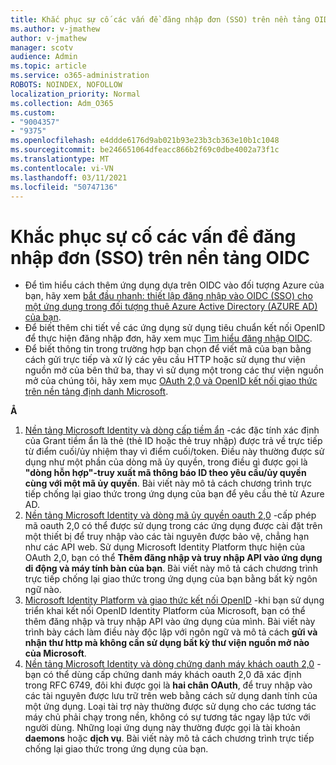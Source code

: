 ```yaml
---
title: Khắc phục sự cố các vấn đề đăng nhập đơn (SSO) trên nền tảng OIDC
ms.author: v-jmathew
author: v-jmathew
manager: scotv
audience: Admin
ms.topic: article
ms.service: o365-administration
ROBOTS: NOINDEX, NOFOLLOW
localization_priority: Normal
ms.collection: Adm_O365
ms.custom:
- "9004357"
- "9375"
ms.openlocfilehash: e4ddde6176d9ab021b93e23b3cb363e10b1c1048
ms.sourcegitcommit: be246651064dfeacc866b2f69c0dbe4002a73f1c
ms.translationtype: MT
ms.contentlocale: vi-VN
ms.lasthandoff: 03/11/2021
ms.locfileid: "50747136"
---
```

# <a name="troubleshoot-oidc-based-seamless-single-sign-on-sso-issues"></a>Khắc phục sự cố các vấn đề đăng nhập đơn (SSO) trên nền tảng OIDC

- Để tìm hiểu cách thêm ứng dụng dựa trên OIDC vào đối tượng Azure của bạn, hãy xem [bắt đầu nhanh: thiết lập đăng nhập vào OIDC (SSO) cho một ứng dụng trong đối tượng thuê Azure Active Directory (AZURE AD) của bạn](https://docs.microsoft.com/azure/active-directory/manage-apps/add-application-portal-setup-oidc-sso).
- Để biết thêm chi tiết về các ứng dụng sử dụng tiêu chuẩn kết nối OpenID để thực hiện đăng nhập đơn, hãy xem mục [Tìm hiểu đăng nhập OIDC](https://docs.microsoft.com/azure/active-directory/manage-apps/configure-oidc-single-sign-on).
- Để biết thông tin trong trường hợp bạn chọn để viết mã của bạn bằng cách gửi trực tiếp và xử lý các yêu cầu HTTP hoặc sử dụng thư viện nguồn mở của bên thứ ba, thay vì sử dụng một trong các thư viện nguồn mở của chúng tôi, hãy xem mục [OAuth 2,0 và OpenID kết nối giao thức trên nền tảng định danh Microsoft](https://docs.microsoft.com/azure/active-directory/develop/active-directory-v2-protocols).

**Å**

1. [Nền tảng Microsoft Identity và dòng cấp tiềm ẩn](https://docs.microsoft.com/azure/active-directory/develop/v2-oauth2-implicit-grant-flow) -các đặc tính xác định của Grant tiềm ẩn là thẻ (thẻ ID hoặc thẻ truy nhập) được trả về trực tiếp từ điểm cuối/ủy nhiệm thay vì điểm cuối/token. Điều này thường được sử dụng như một phần của dòng mã ủy quyền, trong điều gì được gọi là **"dòng hỗn hợp"-truy xuất mã thông báo ID theo yêu cầu/ủy quyền cùng với một mã ủy quyền**. Bài viết này mô tả cách chương trình trực tiếp chống lại giao thức trong ứng dụng của bạn để yêu cầu thẻ từ Azure AD.
2. [Nền tảng Microsoft Identity và dòng mã ủy quyền oauth 2,0](https://docs.microsoft.com/azure/active-directory/develop/v2-oauth2-auth-code-flow) -cấp phép mã oauth 2,0 có thể được sử dụng trong các ứng dụng được cài đặt trên một thiết bị để truy nhập vào các tài nguyên được bảo vệ, chẳng hạn như các API web. Sử dụng Microsoft Identity Platform thực hiện của OAuth 2,0, bạn có thể **Thêm đăng nhập và truy nhập API vào ứng dụng di động và máy tính bàn của bạn**. Bài viết này mô tả cách chương trình trực tiếp chống lại giao thức trong ứng dụng của bạn bằng bất kỳ ngôn ngữ nào.
3. [Microsoft Identity Platform và giao thức kết nối OpenID](https://docs.microsoft.com/azure/active-directory/develop/v2-protocols-oidc) -khi bạn sử dụng triển khai kết nối OpenID Identity Platform của Microsoft, bạn có thể thêm đăng nhập và truy nhập API vào ứng dụng của mình. Bài viết này trình bày cách làm điều này độc lập với ngôn ngữ và mô tả cách **gửi và nhận thư http mà không cần sử dụng bất kỳ thư viện nguồn mở nào của Microsoft**.
4. [Nền tảng Microsoft Identity và dòng chứng danh máy khách oauth 2,0](https://docs.microsoft.com/azure/active-directory/develop/v2-oauth2-client-creds-grant-flow) -bạn có thể dùng cấp chứng danh máy khách oauth 2,0 đã xác định trong RFC 6749, đôi khi được gọi là **hai chân OAuth**, để truy nhập vào các tài nguyên được lưu trữ trên web bằng cách sử dụng danh tính của một ứng dụng. Loại tài trợ này thường được sử dụng cho các tương tác máy chủ phải chạy trong nền, không có sự tương tác ngay lập tức với người dùng. Những loại ứng dụng này thường được gọi là tài khoản **daemons** hoặc **dịch vụ**. Bài viết này mô tả cách chương trình trực tiếp chống lại giao thức trong ứng dụng của bạn.
